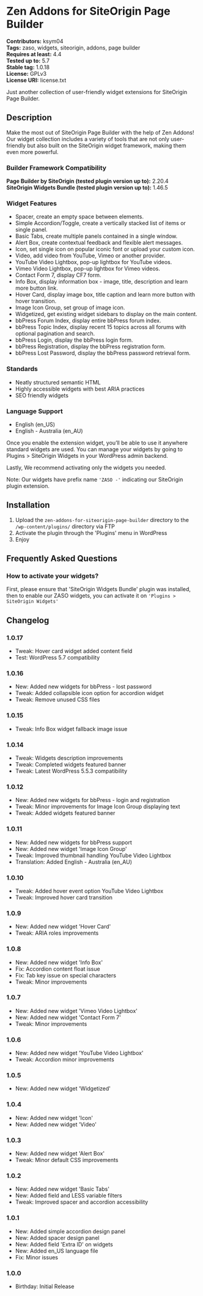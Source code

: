 # Zen Addons for SiteOrigin Page Builder

**Contributors:** ksym04  
**Tags:** zaso, widgets, siteorigin, addons, page builder  
**Requires at least:** 4.4  
**Tested up to:** 5.7  
**Stable tag:** 1.0.18  
**License:** GPLv3  
**License URI:** license.txt

Just another collection of user-friendly widget extensions for SiteOrigin Page Builder.

## Description

Make the most out of SiteOrigin Page Builder with the help of Zen Addons! Our widget collection includes a variety of tools that are not only user-friendly but also built on the SiteOrigin widget framework, making them even more powerful.

### Builder Framework Compatibility

**Page Builder by SiteOrigin (tested plugin version up to):** 2.20.4  
**SiteOrigin Widgets Bundle (tested plugin version up to):** 1.46.5

### Widget Features

- Spacer, create an empty space between elements.
- Simple Accordion/Toggle, create a vertically stacked list of items or single panel.
- Basic Tabs, create multiple panels contained in a single window.
- Alert Box, create contextual feedback and flexible alert messages.
- Icon, set single icon on popular iconic font or upload your custom icon.
- Video, add video from YouTube, Vimeo or another provider.
- YouTube Video Lightbox, pop-up lightbox for YouTube videos.
- Vimeo Video Lightbox, pop-up lightbox for Vimeo videos.
- Contact Form 7, display CF7 form.
- Info Box, display information box - image, title, description and learn more button link.
- Hover Card, display image box, title caption and learn more button with hover transition.
- Image Icon Group, set group of image icon.
- Widgetized, get existing widget sidebars to display on the main content.
- bbPress Forum Index, display entire bbPress forum index.
- bbPress Topic Index, display recent 15 topics across all forums with optional pagination and search.
- bbPress Login, display the bbPress login form.
- bbPress Registration, display the bbPress registration form.
- bbPress Lost Password, display the bbPress password retrieval form.

### Standards

- Neatly structured semantic HTML
- Highly accessible widgets with best ARIA practices
- SEO friendly widgets

### Language Support

- English (en_US)
- English - Australia (en_AU)

Once you enable the extension widget, you’ll be able to use it anywhere standard widgets are used. You can manage your widgets by going to Plugins > SiteOrigin Widgets in your WordPress admin backend.

Lastly, We recommend activating only the widgets you needed.

Note: Our widgets have prefix name `'ZASO -'` indicating our SiteOrigin plugin extension.

## Installation

1. Upload the `zen-addons-for-siteorigin-page-builder` directory to the `/wp-content/plugins/` directory via FTP
2. Activate the plugin through the 'Plugins' menu in WordPress
3. Enjoy

## Frequently Asked Questions

### How to activate your widgets?

First, please ensure that 'SiteOrigin Widgets Bundle' plugin was installed, then to enable our ZASO widgets, you can activate it on `'Plugins > SiteOrigin Widgets'`

## Changelog

### 1.0.17

- Tweak: Hover card widget added content field
- Test: WordPress 5.7 compatibility

### 1.0.16

- New: Added new widgets for bbPress - lost password
- Tweak: Added collapsible icon option for accordion widget
- Tweak: Remove unused CSS files

### 1.0.15

- Tweak: Info Box widget fallback image issue

### 1.0.14

- Tweak: Widgets description improvements
- Tweak: Completed widgets featured banner
- Tweak: Latest WordPress 5.5.3 compatibility

### 1.0.12

- New: Added new widgets for bbPress - login and registration
- Tweak: Minor improvements for Image Icon Group displaying text
- Tweak: Added widgets featured banner

### 1.0.11

- New: Added new widgets for bbPress support
- New: Added new widget 'Image Icon Group'
- Tweak: Improved thumbnail handling YouTube Video Lightbox
- Translation: Added English - Australia (en_AU)

### 1.0.10

- Tweak: Added hover event option YouTube Video Lightbox
- Tweak: Improved hover card transition

### 1.0.9

- New: Added new widget 'Hover Card'
- Tweak: ARIA roles improvements

### 1.0.8

- New: Added new widget 'Info Box'
- Fix: Accordion content float issue
- Fix: Tab key issue on special characters
- Tweak: Minor improvements

### 1.0.7

- New: Added new widget 'Vimeo Video Lightbox'
- New: Added new widget 'Contact Form 7'
- Tweak: Minor improvements

### 1.0.6

- New: Added new widget 'YouTube Video Lightbox'
- Tweak: Accordion minor improvements

### 1.0.5

- New: Added new widget 'Widgetized'

### 1.0.4

- New: Added new widget 'Icon'
- New: Added new widget 'Video'

### 1.0.3

- New: Added new widget 'Alert Box'
- Tweak: Minor default CSS improvements

### 1.0.2

- New: Added new widget 'Basic Tabs'
- New: Added field and LESS variable filters
- Tweak: Improved spacer and accordion accessibility

### 1.0.1

- New: Added simple accordion design panel
- New: Added spacer design panel
- New: Added field 'Extra ID' on widgets
- New: Added en_US language file
- Fix: Minor issues

### 1.0.0

- Birthday: Initial Release
